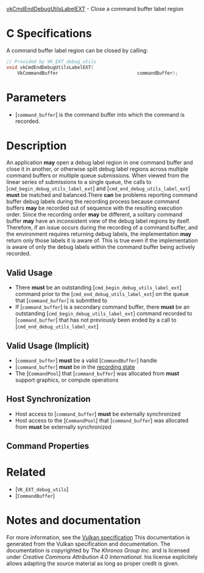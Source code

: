 [vkCmdEndDebugUtilsLabelEXT](https://www.khronos.org/registry/vulkan/specs/1.3-extensions/man/html/vkCmdEndDebugUtilsLabelEXT.html) - Close a command buffer label region

# C Specifications
A command buffer label region can be closed by calling:
```c
// Provided by VK_EXT_debug_utils
void vkCmdEndDebugUtilsLabelEXT(
    VkCommandBuffer                             commandBuffer);
```

# Parameters
- [`command_buffer`] is the command buffer into which the command is recorded.

# Description
An application  **may**  open a debug label region in one command buffer and
close it in another, or otherwise split debug label regions across multiple
command buffers or multiple queue submissions.
When viewed from the linear series of submissions to a single queue, the
calls to [`cmd_begin_debug_utils_label_ext`] and
[`cmd_end_debug_utils_label_ext`] **must**  be matched and balanced.There  **can**  be problems reporting command buffer debug labels during the
recording process because command buffers  **may**  be recorded out of sequence
with the resulting execution order.
Since the recording order  **may**  be different, a solitary command buffer  **may** 
have an inconsistent view of the debug label regions by itself.
Therefore, if an issue occurs during the recording of a command buffer, and
the environment requires returning debug labels, the implementation  **may** 
return only those labels it is aware of.
This is true even if the implementation is aware of only the debug labels
within the command buffer being actively recorded.
## Valid Usage
-    There  **must**  be an outstanding [`cmd_begin_debug_utils_label_ext`] command prior to the [`cmd_end_debug_utils_label_ext`] on the queue that [`command_buffer`] is submitted to
-    If [`command_buffer`] is a secondary command buffer, there  **must**  be an outstanding [`cmd_begin_debug_utils_label_ext`] command recorded to [`command_buffer`] that has not previously been ended by a call to [`cmd_end_debug_utils_label_ext`]

## Valid Usage (Implicit)
-  [`command_buffer`] **must**  be a valid [`CommandBuffer`] handle
-  [`command_buffer`] **must**  be in the [recording state]()
-    The [`CommandPool`] that [`command_buffer`] was allocated from  **must**  support graphics, or compute operations

## Host Synchronization
- Host access to [`command_buffer`] **must**  be externally synchronized
- Host access to the [`CommandPool`] that [`command_buffer`] was allocated from  **must**  be externally synchronized

## Command Properties

# Related
- [`VK_EXT_debug_utils`]
- [`CommandBuffer`]

# Notes and documentation
For more information, see the [Vulkan specification](https://www.khronos.org/registry/vulkan/specs/1.3-extensions/html/vkspec.html)
This documentation is generated from the Vulkan specification and documentation.
The documentation is copyrighted by *The Khronos Group Inc.* and is licensed under *Creative Commons Attribution 4.0 International*.
his license explicitely allows adapting the source material as long as proper credit is given.
        